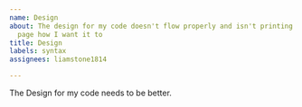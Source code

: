 ```yaml
---
name: Design
about: The design for my code doesn't flow properly and isn't printing out the web
  page how I want it to
title: Design
labels: syntax
assignees: liamstone1814

---
```


The Design for my code needs to be better.
